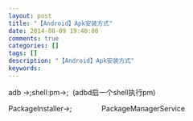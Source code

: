 ```yaml
---
layout: post
title: "【Android】Apk安装方式"
date: 2014-08-09 19:40:00 
comments: true
categories: []
tags: []
description: "【Android】Apk安装方式"
keywords: 
---
```



 
  
   adb ->;shell:pm->;  (adbd启一个shell执行pm)
  
 
 
  
   PackageInstaller->;               PackageManagerService
  
 


